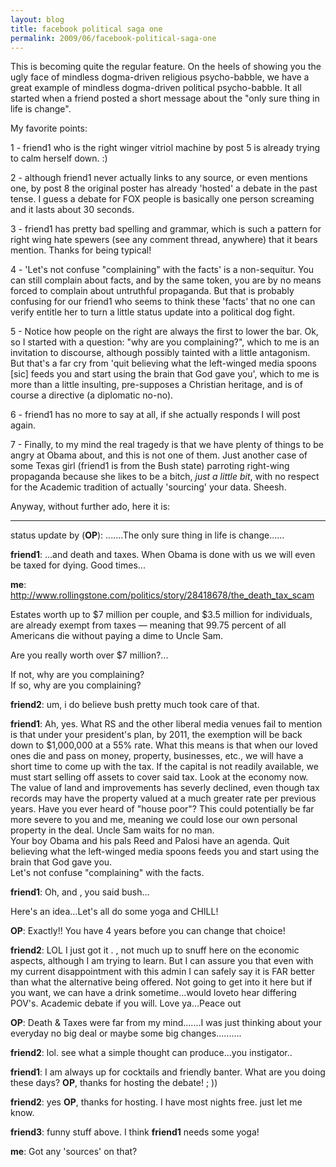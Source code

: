 ```yaml
---
layout: blog
title: facebook political saga one
permalink: 2009/06/facebook-political-saga-one
---
```


<p>This is becoming quite the regular feature. On the heels of showing you the ugly face of mindless dogma-driven religious psycho-babble, we have a great example of mindless dogma-driven political psycho-babble. It all started when a friend posted a short message about the "only sure thing in life is change".</p>
<p>My favorite points:</p>
<p>1 - friend1 who is the right winger vitriol machine by post 5 is already trying to calm herself down. :)</p>
<p>2 - although friend1 never actually links to any source, or even mentions one, by post 8 the original poster has already 'hosted' a debate in the past tense. I guess a debate for FOX people is basically one person screaming and it lasts about 30 seconds.</p>
<p>3 - friend1 has pretty bad spelling and grammar, which is such a pattern for right wing hate spewers (see any comment thread, anywhere) that it bears mention. Thanks for being typical!</p>
<p>4 - 'Let's not confuse "complaining" with the facts' is a non-sequitur. You can still complain about facts, and by the same token, you are by no means forced to complain about untruthful propaganda. But that is probably confusing for our friend1 who seems to think these 'facts' that no one can verify entitle her to turn a little status update into a political dog fight.</p>
<p>5 - Notice how people on the right are always the first to lower the bar. Ok, so I started with a question: "why are you complaining?", which to me is an invitation to discourse, although possibly tainted with a little antagonism. But that's a far cry from 'quit believing what the left-winged media spoons [sic] feeds you and start using the brain that God gave you', which to me is more than a little insulting, pre-supposes a Christian heritage, and is of course a directive (a diplomatic no-no).</p>
<p>6 - friend1 has no more to say at all, if she actually responds I will post again.</p>
<p>7 - Finally, to my mind the real tragedy is that we have plenty of things to be angry at Obama about, and this is not one of them. Just another case of some Texas girl (friend1 is from the Bush state) parroting right-wing propaganda because she likes to be a bitch, <i>just a little bit</i>, with no respect for the Academic tradition of actually 'sourcing' your data. Sheesh.</p>
<p>Anyway, without further ado, here it is:</p>
<hr />
<p>status update by (<b>OP</b>): .......The only sure thing in life is change......</p>
<p><b>friend1</b>: ...and death and taxes. When Obama is done with us we will even be taxed for dying. Good times...</p>
<p><b>me</b>: <a href="http://www.rollingstone.com/politics/story/28418678/the_death_tax_scam" title="http://www.rollingstone.com/politics/story/28418678/the_death_tax_scam">http://www.rollingstone.com/politics/story/28418678/the_death_tax_scam</a></p>
<p>Estates worth up to $7 million per couple, and $3.5 million for individuals, are already exempt from taxes — meaning that 99.75 percent of all Americans die without paying a dime to Uncle Sam.</p>
<p>Are you really worth over $7 million?...</p>
<p>If not, why are you complaining?<br />
If so, why are you complaining?</p>
<p><b>friend2</b>: um, i do believe bush pretty much took care of that.</p>
<p><b>friend1</b>: Ah, yes. What RS and the other liberal media venues fail to mention is that under your president's plan, by 2011, the exemption will be back down to $1,000,000 at a 55% rate. What this means is that when our loved ones die and pass on money, property, businesses, etc., we will have a short time to come up with the tax. If the capital is not readily available, we must start selling off assets to cover said tax. Look at the economy now. The value of land and improvements has severly declined, even though tax records may have the property valued at a much greater rate per previous years. Have you ever heard of "house poor"? This could potentially be far more severe to you and me, meaning we could lose our own personal property in the deal. Uncle Sam waits for no man.<br />
Your boy Obama and his pals Reed and Palosi have an agenda. Quit believing what the left-winged media spoons feeds you and start using the brain that God gave you.<br />
Let's not confuse "complaining" with the facts.</p>
<p><b>friend1</b>:  Oh, and <name>, you said bush...</name></p>
<p>Here's an idea...Let's all do some yoga and CHILL!</p>
<p><b>OP</b>: Exactly!! You have 4 years before you can change that choice!</p>
<p><b>friend2</b>: LOL I just got it <op>. <friend1>, not much up to snuff here on the economic aspects, although I am trying to learn. But I can assure you that even with my current disappointment with this admin I can safely say it is FAR better than what the alternative being offered. Not going to get into it here but if you want, we can have a drink sometime...would loveto hear differing POV's. Academic debate if you will. Love ya...Peace out</friend1></op></p>
<p><b>OP</b>: Death &amp; Taxes were far from my mind.......I was just thinking about your everyday no big deal or maybe some big changes..........</p>
<p><b>friend2</b>: lol. see what a simple thought can produce...you instigator..</p>
<p><b>friend1</b>: I am always up for cocktails and friendly banter. What are you doing these days? <b>OP</b>, thanks for hosting the debate! ; ))</p>
<p><b>friend2</b>: yes <b>OP</b>, thanks for hosting. I have most nights free. just let me know.</p>
<p><b>friend3</b>: funny stuff above. I think <b>friend1</b> needs some yoga!</p>
<p><b>me</b>: Got any 'sources' on that?</p>
